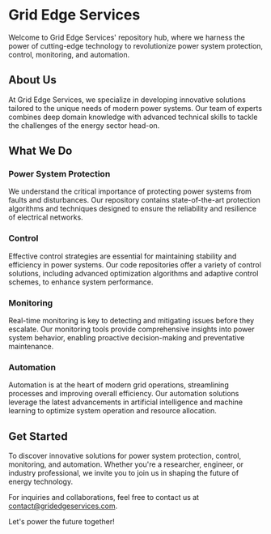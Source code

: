 # Grid Edge Services

Welcome to Grid Edge Services' repository hub, where we harness the power of cutting-edge technology to revolutionize power system protection, control, monitoring, and automation. 

## About Us

At Grid Edge Services, we specialize in developing innovative solutions tailored to the unique needs of modern power systems. Our team of experts combines deep domain knowledge with advanced technical skills to tackle the challenges of the energy sector head-on.

## What We Do

### Power System Protection
We understand the critical importance of protecting power systems from faults and disturbances. Our repository contains state-of-the-art protection algorithms and techniques designed to ensure the reliability and resilience of electrical networks.

### Control
Effective control strategies are essential for maintaining stability and efficiency in power systems. Our code repositories offer a variety of control solutions, including advanced optimization algorithms and adaptive control schemes, to enhance system performance.

### Monitoring
Real-time monitoring is key to detecting and mitigating issues before they escalate. Our monitoring tools provide comprehensive insights into power system behavior, enabling proactive decision-making and preventative maintenance.

### Automation
Automation is at the heart of modern grid operations, streamlining processes and improving overall efficiency. Our automation solutions leverage the latest advancements in artificial intelligence and machine learning to optimize system operation and resource allocation.

## Get Started

To discover innovative solutions for power system protection, control, monitoring, and automation. Whether you're a researcher, engineer, or industry professional, we invite you to join us in shaping the future of energy technology.

For inquiries and collaborations, feel free to contact us at [contact@gridedgeservices.com](mailto:contact@gridedgeservices.com).

Let's power the future together!


